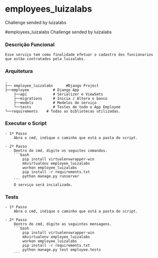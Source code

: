 # employees_luizalabs
Challenge sended by luizalabs


#employees_luizalabs
Challenge sended by luizalabs

### Descrição Funcional

    Esse serviço tem como finalidade efetuar o cadastro dos funcionarios que estão contratados pela luizalabs.

### Arquitetura
    .
    ├── employee_luizalabs      #Django Project            
    ├──employee           # Django App
        ├──api            # Serializer e ViewSets
        ├──migrations     # Inicia / Altera o banco
        ├──models         # Modelos do serviço
        └──tests          # Testes de todo o App Employee
    └──requirements    # Todas as bibliotecas utilizadas.

### Executar o Script

    - 1º Passo
        Abra o cmd, indique o caminho que está a pasta do script.
    
    - 2º Passo
        Dentro do cmd, digite os seguites comandos.
        ```bash
            pip install virtualenvwrapper-win
            mkvirtualenv employee_luizalabs
            workon employee_luizalabs
            pip install -r requirements.txt
            python manage.py runserver
        ```
        O serviço será incializado.

### Tests

    - 1º Passo
        Abra o cmd, indique o caminho que está a pasta do script.

    - 2º Passo
        Dentro do cmd, digite as seguintes mensagens.
        ```bash
            pip install virtualenvwrapper-win
            mkvirtualenv employee_luizalabs
            workon employee_luizalabs
            pip install -r requirements.txt
            python manage.py test employee.tests
        ```
